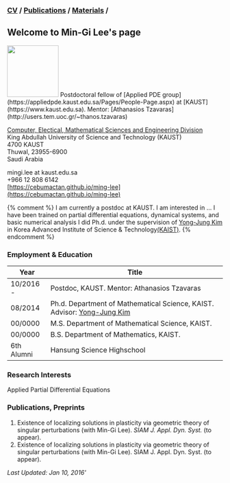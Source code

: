 ### [CV](https://cebumactan.github.io/ming-lee/CV) / [Publications](https://cebumactan.github.io/ming-lee/Publications) / [Materials](https://cebumactan.github.io/ming-lee/Materials) /

## Welcome to Min-Gi Lee's page
<img src="https://cebumactan.github.io/ming-lee/photo3.png" width="120" class="wrap align-left">
Postdoctoral fellow of [Applied PDE group](https://appliedpde.kaust.edu.sa/Pages/People-Page.aspx) at [KAUST](https://www.kaust.edu.sa). Mentor: [Athanasios Tzavaras](http://users.tem.uoc.gr/~thanos.tzavaras)  

[Computer, Electical, Mathematical Sciences and Engineering Division](https://cemse.kaust.edu.sa/Pages/Home.aspx) <br>
King Abdullah University of Science and Technology (KAUST) <br>
4700 KAUST <br>
Thuwal, 23955-6900 <br>
Saudi Arabia 

mingi.lee at kaust.edu.sa  
+966 12 808 6142  
[https://cebumactan.github.io/ming-lee](https://cebumactan.github.io/ming-lee)

{% comment %} 
I am currently a postdoc at KAUST. I am interested in ... I have been trained on partial differential equations, dynamical systems, and basic numerical analysis 
I did Ph.d. under the supervision of [Yong-Jung Kim](http://amath.kaist.ac.kr/pde_lab/members/YongJungKim/) in Korea Advanced Institute of Science & Technology[(KAIST)](www.kaist.ac.kr). 
{% endcomment %} 

### Employment & Education

Year|Title
---|---
10/2016 - | Postdoc, KAUST. Mentor: Athanasios Tzavaras
08/2014 | Ph.d. Department of Mathematical Science, KAIST. Advisor: [Yong-Jung Kim](http://amath.kaist.ac.kr/pde_lab/members/YongJungKim/)
00/0000 | M.S. Department of Mathematical Science, KAIST.
00/0000 | B.S. Department of Mathematics, KAIST.
6th Alumni | Hansung Science Highschool

### Research Interests
Applied Partial Differential Equations

### Publications, Preprints

1. Existence of localizing solutions in plasticity via geometric theory of singular perturbations (with Min-Gi Lee). _SIAM J. Appl. Dyn. Syst._ (to appear). 
1. Existence of localizing solutions in plasticity via geometric theory of singular perturbations (with Min-Gi Lee). SIAM J. Appl. Dyn. Syst. (to appear). 

_Last Updated: Jan 10, 2016'_

